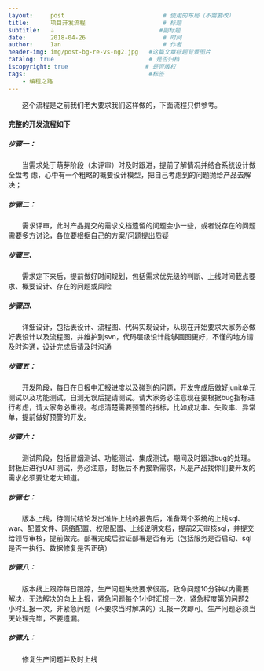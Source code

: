 ```yaml
---
layout:     post             				# 使用的布局（不需要改）
title:      项目开发流程          			# 标题 
subtitle:   ☕️ 					  			#副标题
date:       2018-04-26  					# 时间
author:     Ian                  			# 作者
header-img: img/post-bg-re-vs-ng2.jpg	#这篇文章标题背景图片
catalog: true                        	# 是否归档
iscopyright: true                      # 是否版权
tags:                              		#标签
    - 编程之路
---
```





　　这个流程是之前我们老大要求我们这样做的，下面流程只供参考。

#### 完整的开发流程如下
##### 步骤一：
　　当需求处于萌芽阶段（未评审）时及时跟进，提前了解情况并结合系统设计做全盘考
虑，心中有一个粗略的概要设计模型，把自己考虑到的问题抛给产品去解决；
##### 步骤二：
　　需求评审，此时产品提交的需求文档遗留的问题会小一些，或者说存在的问题需要多方讨论，各位要根据自己的方案/问题提出质疑
##### 步骤三、
　　需求定下来后，提前做好时间规划，包括需求优先级的判断、上线时间截点要求、概要设计、存在的问题或风险
##### 步骤四、
　　详细设计，包括表设计、流程图、代码实现设计，从现在开始要求大家务必做好表设计以及流程图，并维护到svn，代码层级设计能够画图更好，不懂的地方请及时沟通，设计完成后请及时沟通
##### 步骤五：
　　开发阶段，每日在日报中汇报进度以及碰到的问题，开发完成后做好junit单元测试以及功能测试，自测无误后提请测试。请大家务必注意现在要根据bug指标进行考虑，请大家务必重视。考虑清楚需要预警的指标，比如成功率、失败率、异常单，提前做好预警的开发。
##### 步骤六：
　　测试阶段，包括冒烟测试、功能测试、集成测试，期间及时跟进bug的处理。封板后进行UAT测试，务必注意，封板后不再接新需求，凡是产品找你们要开发的需求必须要让老大知道。
##### 步骤七：
　　版本上线，待测试结论发出准许上线的报告后，准备两个系统的上线sql、war、配置文件、网络配置、权限配置、上线说明文档，提前2天审核sql，并提交给领导审核，提前做完。部署完成后验证部署是否有无（包括服务是否启动、sql是否一执行、数据修复是否正确）
##### 步骤八：
　　版本线上跟踪每日跟踪，生产问题失效要求很高，致命问题10分钟以内需要解决，无法解决的向上上报，紧急问题每个1小时汇报一次，紧急程度第的问题2小时汇报一次，非紧急问题（不要求当时解决的）汇报一次即可。生产问题必须当天处理完毕，不要遗漏。
##### 步骤九：
　　修复生产问题并及时上线


